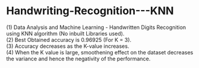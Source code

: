 # Handwriting-Recognition---KNN
(1) Data Analysis and Machine Learning - Handwritten Digits Recognition using KNN algorithm (No inbuilt Libraries used).  
(2) Best Obtained accuracy is 0.96925 (For K = 3).  
(3) Accuracy decreases as the K-value increases.  
(4) When the K value is large, smoothening effect on the dataset decreases the variance and hence the negativity of the performance.  

